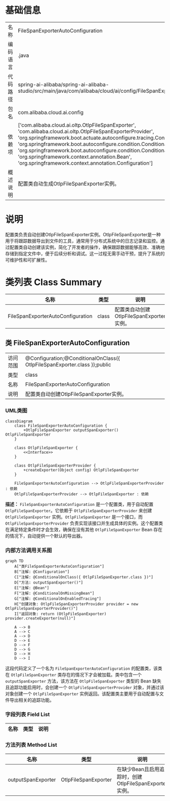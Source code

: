 # 基础信息

|      |      |
|------|------|
| 名称 | FileSpanExporterAutoConfiguration |
| 编码语言 | .java |
| 代码路径 | spring-ai-alibaba/spring-ai-alibaba-studio/src/main/java/com/alibaba/cloud/ai/config/FileSpanExporterAutoConfiguration.java |
| 包名 | com.alibaba.cloud.ai.config |
| 依赖项 | ['com.alibaba.cloud.ai.oltp.OtlpFileSpanExporter', 'com.alibaba.cloud.ai.oltp.OtlpFileSpanExporterProvider', 'org.springframework.boot.actuate.autoconfigure.tracing.ConditionalOnEnabledTracing', 'org.springframework.boot.autoconfigure.condition.ConditionalOnClass', 'org.springframework.boot.autoconfigure.condition.ConditionalOnMissingBean', 'org.springframework.context.annotation.Bean', 'org.springframework.context.annotation.Configuration'] |
| 概述说明 | 配置类自动生成OtlpFileSpanExporter实例。 |

# 说明

配置类负责自动创建OtlpFileSpanExporter实例。OtlpFileSpanExporter是一种用于将跟踪数据导出到文件的工具，通常用于分布式系统中的日志记录和监控。通过配置类自动创建该实例，简化了开发者的操作，确保跟踪数据能够高效、准确地存储到指定文件中，便于后续分析和调试。这一过程无需手动干预，提升了系统的可维护性和可扩展性。

# 类列表 Class Summary

| 名称   | 类型  | 说明 |
|-------|------|-------------|
| FileSpanExporterAutoConfiguration | class | 配置类自动创建OtlpFileSpanExporter实例。 |



## 类 FileSpanExporterAutoConfiguration

|      |      |
|------|------|
| 访问范围 | @Configuration;@ConditionalOnClass({ OtlpFileSpanExporter.class });public |
| 类型 | class |
| 名称 | FileSpanExporterAutoConfiguration |
| 说明 | 配置类自动创建OtlpFileSpanExporter实例。 |


### UML类图

```mermaid
classDiagram
    class FileSpanExporterAutoConfiguration {
        +OtlpFileSpanExporter outputSpanExporter() OtlpFileSpanExporter
    }

    class OtlpFileSpanExporter {
        <<Interface>>
    }

    class OtlpFileSpanExporterProvider {
        +createExporter(Object config) OtlpFileSpanExporter
    }

    FileSpanExporterAutoConfiguration --> OtlpFileSpanExporterProvider : 依赖
    OtlpFileSpanExporterProvider --> OtlpFileSpanExporter : 依赖
```

**描述：**
`FileSpanExporterAutoConfiguration` 是一个配置类，用于自动配置 `OtlpFileSpanExporter`。它依赖于 `OtlpFileSpanExporterProvider` 来创建 `OtlpFileSpanExporter` 实例。`OtlpFileSpanExporter` 是一个接口，而 `OtlpFileSpanExporterProvider` 负责实现该接口并生成具体的实例。这个配置类在满足特定条件时才会生效，确保在没有其他 `OtlpFileSpanExporter` Bean 存在的情况下，自动提供一个默认的导出器。


### 内部方法调用关系图

```mermaid
graph TD
    A["类FileSpanExporterAutoConfiguration"]
    B["注解: @Configuration"]
    C["注解: @ConditionalOnClass({ OtlpFileSpanExporter.class })"]
    D["方法: outputSpanExporter()"]
    E["注解: @Bean"]
    F["注解: @ConditionalOnMissingBean"]
    G["注解: @ConditionalOnEnabledTracing"]
    H["创建对象: OtlpFileSpanExporterProvider provider = new OtlpFileSpanExporterProvider()"]
    I["返回对象: return (OtlpFileSpanExporter) provider.createExporter(null)"]

    A --> B
    A --> C
    A --> D
    D --> E
    D --> F
    D --> G
    D --> H
    D --> I
```

这段代码定义了一个名为 `FileSpanExporterAutoConfiguration` 的配置类，该类在 `OtlpFileSpanExporter` 类存在的情况下才会被加载。类中包含一个 `outputSpanExporter` 方法，该方法在 `OtlpFileSpanExporter` 类型的 Bean 缺失且追踪功能启用时，会创建一个 `OtlpFileSpanExporterProvider` 对象，并通过该对象创建一个 `OtlpFileSpanExporter` 实例返回。该配置类主要用于自动配置与文件导出相关的追踪功能。

### 字段列表 Field List

| 名称  | 类型  | 说明 |
|-------|-------|------|

### 方法列表 Method List

| 名称  | 类型  | 说明 |
|-------|-------|------|
| outputSpanExporter | OtlpFileSpanExporter | 在缺少Bean且启用追踪时，创建OtlpFileSpanExporter实例。 |




